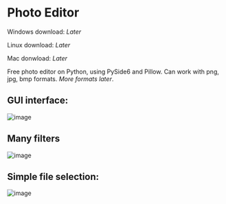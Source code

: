 # Photo Editor

Windows download: *Later*

Linux download: *Later*

Mac donwload: *Later*

Free photo editor on Python, using PySide6 and Pillow. Can work with png, jpg, bmp formats. *More formats later*.

## GUI interface:
![image](https://github.com/redshoot8/PhotoEditorProject/assets/98647870/37534dd8-3ea8-43a6-8379-3d82a8c9d55d)

## Many filters
![image](https://github.com/redshoot8/PhotoEditorProject/assets/98647870/de3b8f36-1439-4a58-8889-f450ff6e9efe)

## Simple file selection:
![image](https://github.com/redshoot8/PhotoEditorProject/assets/98647870/2f6cf243-90c3-4644-845b-0557c65953b2)
